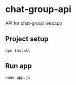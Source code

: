 # chat-group-api
API for chat-group webapp

## Project setup
```
npm install
```

## Run app
```
node app.js
```
